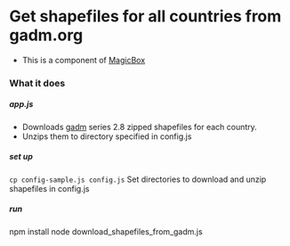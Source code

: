 # Get shapefiles for all countries from gadm.org
- This is a component of [MagicBox](https://github.com/unicef/magicbox/wiki)

### What it does

##### app.js

- Downloads [gadm](http://gadm.org) series 2.8 zipped shapefiles for each country.
- Unzips them to directory specified in config.js

##### set up
  `cp config-sample.js config.js`
  Set directories to download and unzip shapefiles in config.js

##### run
  npm install
  node download_shapefiles_from_gadm.js
